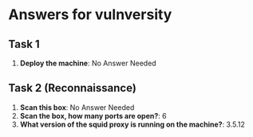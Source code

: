 # Answers for vulnversity

## Task 1

1. **Deploy the machine**: No Answer Needed

## Task 2 (Reconnaissance)

1. **Scan this box**: No Answer Needed
2. **Scan the box, how many ports are open?**: 6
3. **What version of the squid proxy is running on the machine?**: 3.5.12


